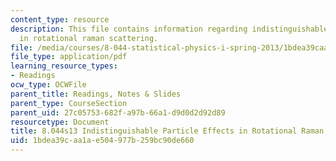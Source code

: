 ```yaml
---
content_type: resource
description: This file contains information regarding indistinguishable particle effects
  in rotational raman scattering.
file: /media/courses/8-044-statistical-physics-i-spring-2013/1bdea39caa1ae504977b259bc90de660_MIT8_044S13_notes.Raman.pdf
file_type: application/pdf
learning_resource_types:
- Readings
ocw_type: OCWFile
parent_title: Readings, Notes & Slides
parent_type: CourseSection
parent_uid: 27c05753-682f-a97b-66a1-d9d0d2d92d89
resourcetype: Document
title: 8.044s13 Indistinguishable Particle Effects in Rotational Raman Scattering
uid: 1bdea39c-aa1a-e504-977b-259bc90de660
---
```

